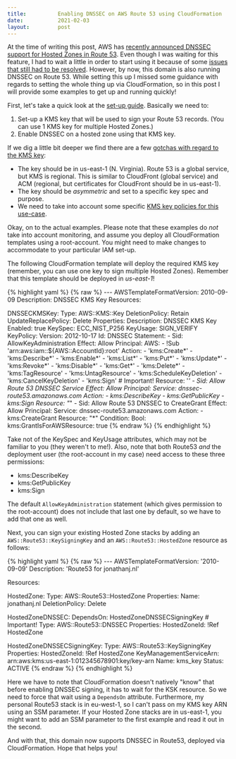 ```yaml
---
title:          Enabling DNSSEC on AWS Route 53 using CloudFormation  
date:           2021-02-03
layout:         post
---
```


At the time of writing this post, AWS has [recently announced DNSSEC support for Hosted Zones in Route 53](https://aws.amazon.com/about-aws/whats-new/2020/12/announcing-amazon-route-53-support-dnssec/). Even though I was waiting for this feature, I had to wait a little in order to start using it because of some [issues that still had to be resolved](https://forums.aws.amazon.com/thread.jspa?threadID=332779). However, by now, this domain is also running DNSSEC on Route 53. While setting this up I missed some guidance with regards to setting the whole thing up via CloudFormation, so in this post I will provide some examples to get up and running quickly!

First, let's take a quick look at the [set-up guide](https://docs.aws.amazon.com/Route53/latest/DeveloperGuide/dns-configuring-dnssec.html). Basically we need to:

1. Set-up a KMS key that will be used to sign your Route 53 records. (You can use 1 KMS key for multiple Hosted Zones.)
2. Enable DNSSEC on a hosted zone using that KMS key.

If we dig a little bit deeper we find there are a few [gotchas with regard to the KMS key](https://docs.aws.amazon.com/Route53/latest/DeveloperGuide/dns-configuring-dnssec-cmk-requirements.html):

* The key should be in us-east-1 (N. Virginia). Route 53 is a global service, but KMS is regional. This is similar to CloudFront (global service) and ACM (regional, but certificates for CloudFront should be in us-east-1).
* The key should be *asymmetric* and set to a specific key spec and purpose.
* We need to take into account some specific [KMS key policies for this use-case](https://docs.aws.amazon.com/Route53/latest/DeveloperGuide/access-control-managing-permissions.html#KMS-key-policy-for-DNSSEC).

Okay, on to the actual examples. Please note that these examples do *not* take into account monitoring, and assume you deploy all CloudFormation templates using a root-account. You might need to make changes to accommodate to your particular IAM set-up.

The following CloudFormation template will deploy the required KMS key (remember, you can use one key to sign multiple Hosted Zones). Remember that this template should be deployed in _us-east-1_!

<div class="card code-card">
{% highlight yaml %}
{% raw %}
---
AWSTemplateFormatVersion: 2010-09-09
Description: DNSSEC KMS Key
Resources:

  DNSSECKMSKey:
    Type: AWS::KMS::Key
    DeletionPolicy: Retain
    UpdateReplacePolicy: Delete
    Properties:
      Description: DNSSEC KMS Key
      Enabled: true
      KeySpec: ECC_NIST_P256
      KeyUsage: SIGN_VERIFY
      KeyPolicy:
        Version: 2012-10-17
        Id: DNSSEC
        Statement:
          - Sid: AllowKeyAdministration
            Effect: Allow
            Principal:
              AWS:
                - !Sub 'arn:aws:iam::${AWS::AccountId}:root'
            Action:
              - 'kms:Create*'
              - 'kms:Describe*'
              - 'kms:Enable*'
              - 'kms:List*'
              - 'kms:Put*'
              - 'kms:Update*'
              - 'kms:Revoke*'
              - 'kms:Disable*'
              - 'kms:Get*'
              - 'kms:Delete*'
              - 'kms:TagResource'
              - 'kms:UntagResource'
              - 'kms:ScheduleKeyDeletion'
              - 'kms:CancelKeyDeletion'
              - 'kms:Sign' # Important!
            Resource: '*'
          - Sid: Allow Route 53 DNSSEC Service
            Effect: Allow
            Principal:
              Service: dnssec-route53.amazonaws.com
            Action:
              - kms:DescribeKey
              - kms:GetPublicKey
              - kms:Sign
            Resource: "*"
          - Sid: Allow Route 53 DNSSEC to CreateGrant
            Effect: Allow
            Principal:
              Service: dnssec-route53.amazonaws.com
            Action:
              - kms:CreateGrant
            Resource: "*"
            Condition:
              Bool:
                kms:GrantIsForAWSResource: true
{% endraw %}
{% endhighlight %}
</div>
 
Take not of the KeySpec and KeyUsage attributes, which may not be familiar to you (they weren't to me!). Also, note that both Route53 *and* the deployment user (the root-account in my case) need access to these three permissions:

* kms:DescribeKey
* kms:GetPublicKey
* kms:Sign

The default `AllowKeyAdministration` statement (which gives permission to the root-account) does not include that last one by default, so we have to add that one as well.

Next, you can sign your existing Hosted Zone stacks by adding an `AWS::Route53::KeySigningKey` and an `AWS::Route53::HostedZone` resource as follows:

<div class="card code-card">
{% highlight yaml %}
{% raw %}
---
AWSTemplateFormatVersion: '2010-09-09'
Description: 'Route53 for jonathanj.nl'

Resources:

  HostedZone:
    Type: AWS::Route53::HostedZone
    Properties:
      Name: jonathanj.nl
    DeletionPolicy: Delete

  HostedZoneDNSSEC:
    DependsOn: HostedZoneDNSSECSigningKey # Important!
    Type: AWS::Route53::DNSSEC
    Properties:
      HostedZoneId: !Ref HostedZone

  HostedZoneDNSSECSigningKey:
    Type: AWS::Route53::KeySigningKey
    Properties:
      HostedZoneId: !Ref HostedZone
      KeyManagementServiceArn: arn:aws:kms:us-east-1:012345678901:key/key-arn
      Name: kms_key
      Status: ACTIVE
{% endraw %}
{% endhighlight %}
</div>

Here we have to note that CloudFormation doesn't natively "know" that before enabling DNSSEC signing, it has to wait for the KSK resource. So we need to force that wait using a `DependsOn` attribute. Furthermore, my personal Route53 stack is in eu-west-1, so I can't pass on my KMS key ARN using an SSM parameter. If your Hosted Zone stacks are in us-east-1, you might want to add an SSM parameter to the first example and read it out in the second.

And with that, this domain now supports DNSSEC in Route53, deployed via CloudFormation. Hope that helps you!